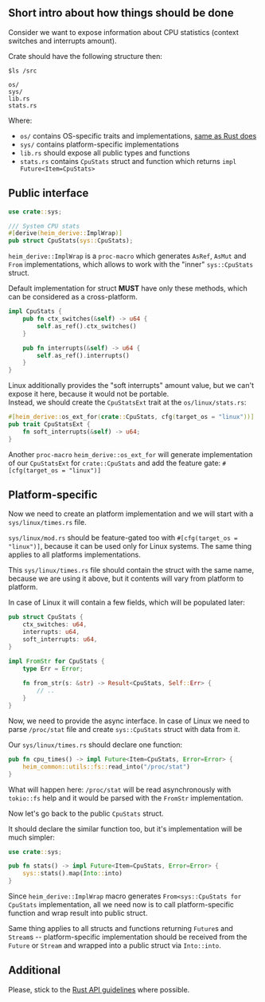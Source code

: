 ## Short intro about how things should be done

Consider we want to expose information about CPU statistics (context switches and interrupts amount).

Crate should have the following structure then:

```
$ls /src

os/
sys/
lib.rs
stats.rs
```

Where:

 * `os/` contains OS-specific traits and implementations, [same as Rust does](https://doc.rust-lang.org/std/os/index.html)
 * `sys/` contains platform-specific implementations
 * `lib.rs` should expose all public types and functions
 * `stats.rs` contains `CpuStats` struct and function which returns `impl Future<Item=CpuStats>`

## Public interface

```rust
use crate::sys;

/// System CPU stats
#[derive(heim_derive::ImplWrap)]
pub struct CpuStats(sys::CpuStats);
```

`heim_derive::ImplWrap` is a `proc-macro` which generates `AsRef`, `AsMut` and `From` implementations,
which allows to work with the "inner" `sys::CpuStats` struct.

Default implementation for struct **MUST** have only these methods, which can be
considered as a cross-platform.

```rust
impl CpuStats {
    pub fn ctx_switches(&self) -> u64 {
        self.as_ref().ctx_switches()
    }

    pub fn interrupts(&self) -> u64 {
        self.as_ref().interrupts()
    }
}
```

Linux additionally provides the "soft interrupts" amount value,
but we can't expose it here, because it would not be portable.\
Instead, we should create the `CpuStatsExt` trait at the `os/linux/stats.rs`:

```rust
#[heim_derive::os_ext_for(crate::CpuStats, cfg(target_os = "linux"))]
pub trait CpuStatsExt {
    fn soft_interrupts(&self) -> u64;
}
```

Another `proc-macro` `heim_derive::os_ext_for` will generate implementation
of our `CpuStatsExt` for `crate::CpuStats` and add the feature gate: `#[cfg(target_os = "linux")]`

## Platform-specific

Now we need to create an platform implementation and we will start with a `sys/linux/times.rs` file.

`sys/linux/mod.rs` should be feature-gated too with `#[cfg(target_os = "linux")]`,
because it can be used only for Linux systems. The same thing applies to all platforms implementations.

This `sys/linux/times.rs` file should contain the struct with the same name,
because we are using it above, but it contents will vary from platform to platform.

In case of Linux it will contain a few fields, which will be populated later:

```rust
pub struct CpuStats {
    ctx_switches: u64,
    interrupts: u64,
    soft_interrupts: u64,
}

impl FromStr for CpuStats {
    type Err = Error;
    
    fn from_str(s: &str) -> Result<CpuStats, Self::Err> {
        // ..
    }
}
```

Now, we need to provide the async interface. In case of Linux we need to parse `/proc/stat` file
and create `sys::CpuStats` struct with data from it.

Our `sys/linux/times.rs` should declare one function:

```rust
pub fn cpu_times() -> impl Future<Item=CpuStats, Error=Error> {
    heim_common::utils::fs::read_into("/proc/stat")
}
```

What will happen here: `/proc/stat` will be read asynchronously with `tokio::fs`
help and it would be parsed with the `FromStr` implementation.

Now let's go back to the public `CpuStats` struct.

It should declare the similar function too, but it's implementation will be much simpler:

```rust
use crate::sys;

pub fn stats() -> impl Future<Item=CpuStats, Error=Error> {
    sys::stats().map(Into::into)
}
```

Since `heim_derive::ImplWrap` macro generates `From<sys::CpuStats for CpuStats` implementation,
all we need now is to call platform-specific function and wrap result into public struct.

Same thing applies to all structs and functions returning `Future`s and `Stream`s --
platform-specific implementation should be received from the `Future` or `Stream` and wrapped
into a public struct via `Into::into`.

## Additional

Please, stick to the [Rust API guidelines](https://rust-lang-nursery.github.io/api-guidelines/checklist.html)
where possible.
